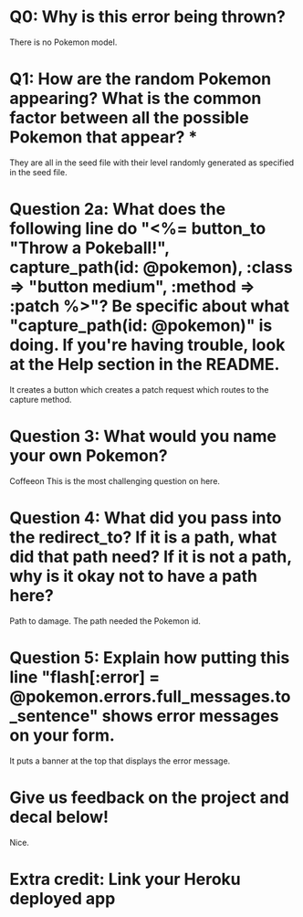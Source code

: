 # Q0: Why is this error being thrown?
There is no Pokemon model.

# Q1: How are the random Pokemon appearing? What is the common factor between all the possible Pokemon that appear? *
They are all in the seed file with their level randomly generated as specified in the seed file.  

# Question 2a: What does the following line do "<%= button_to "Throw a Pokeball!", capture_path(id: @pokemon), :class => "button medium", :method => :patch %>"? Be specific about what "capture_path(id: @pokemon)" is doing. If you're having trouble, look at the Help section in the README.
It creates a button which creates a patch request which routes to the capture method.

# Question 3: What would you name your own Pokemon?
Coffeeon
This is the most challenging question on here.

# Question 4: What did you pass into the redirect_to? If it is a path, what did that path need? If it is not a path, why is it okay not to have a path here?
Path to damage. The path needed the Pokemon id.

# Question 5: Explain how putting this line "flash[:error] = @pokemon.errors.full_messages.to_sentence" shows error messages on your form.
It puts a banner at the top that displays the error message.

# Give us feedback on the project and decal below!
Nice.

# Extra credit: Link your Heroku deployed app
